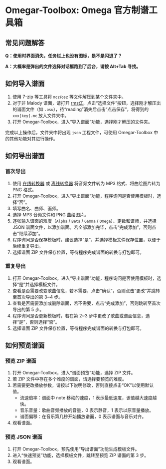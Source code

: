 # Omegar-Toolbox: Omega 官方制谱工具箱

## 常见问题解答

**Q：使用时界面消失，任务栏上也没有图标，是不是闪退了？**

**A：大概率是弹出的文件选择对话框跑到了后台，请按 Alt+Tab 寻找。**

## 如何导入谱面

1. 使用 7-zip 等工具将 `mcz`/`osz` 等文件解压到某个文件夹中。
2. 对于非 Malody 谱面，请打开 [rmstZ](https://lrfasd.github.io/rmstZ/rmstZ_20221022.html)，点击“选择文件”按钮，选择刚才解压出的谱面文件（如 `.osu`），待“reading”消失后点击“点击保存”，将得到的 `xxx[key].mc` 放入文件夹中。
3. 打开 Omegar-Toolbox，进入“导入谱面”功能，选择刚才解压的文件夹。

完成以上操作后，文件夹中将出现 `json` 工程文件，可使用 Omegar-Toolbox 中的其他功能对其进行操作。

## 如何导出谱面

### 首次导出

1. 使用 [在线转换器](https://convertio.co/zh/) 或 [离线转换器](https://file-converter.org/download.html) 将音频文件转为 MP3 格式、将曲绘图片转为 PNG 格式。
2. 打开 Omegar-Toolbox，进入“导出谱面”功能，程序询问是否使用模板时，选择“否”。
3. 填写曲名、曲师、画师。
4. 选择 MP3 音频文件和 PNG 曲绘图片。
5. 逐张输入谱面的难度（`Alpha` / `Beta` / `Gamma` / `Omega`）、定数和谱师，并选择 JSON 谱面文件，以添加谱面。若全部添加完毕，点击“完成添加”，否则点击“继续添加”。
6. 程序询问是否保存模板时，建议选择“是”，并选择模板文件保存位置，以便于后续重复导出。
7. 选择谱面 ZIP 文件保存位置，等待程序完成谱面的转换与打包即可。

### 重复导出

1. 打开 Omegar-Toolbox，进入“导出谱面”功能，程序询问是否使用模板时，选择“是”并选择模板文件。
2. 查看是否需要改变歌曲信息，若不需要，点击“确认”，否则点击“更改”并跳转至首次导出的第 3~4 步。
3. 查看是否需要添加或删除谱面，若不需要，点击“完成添加”，否则跳转至首次导出的第 5 步。
4. 程序询问是否更新模板时，若在第 2~3 步中更改了歌曲或谱面信息，选择“是”，否则选择“否”。
5. 选择谱面 ZIP 文件保存位置，等待程序完成谱面的转换与打包即可。

## 如何预览谱面

### 预览 ZIP 谱面

1. 打开 Omegar-Toolbox，进入“谱面预览”功能，选择 ZIP 文件。
2. 若 ZIP 文件中存在多个难度的谱面，请选择要预览的难度。
3. 若需要更改播放参数，请按以下说明修改，否则直接点击“OK”以使用默认值。
   * 流速倍率：谱面中 note 移动的速度，1 表示最低速度，该值越大速度越快。
   * 音乐音量：歌曲音频播放的音量，0 表示静音，1 表示以原音量播放。
   * 谱面偏移：在音乐第几秒开始播放谱面，0 表示谱面与音乐对齐。
4. 观看谱面。

### 预览 JSON 谱面

1. 打开 Omegar-Toolbox，预先使用“导出谱面”功能生成模板文件。
2. 进入“快速预览”功能，选择模板文件，跳转至预览 ZIP 谱面的第 3 步。
3. 观看谱面。
